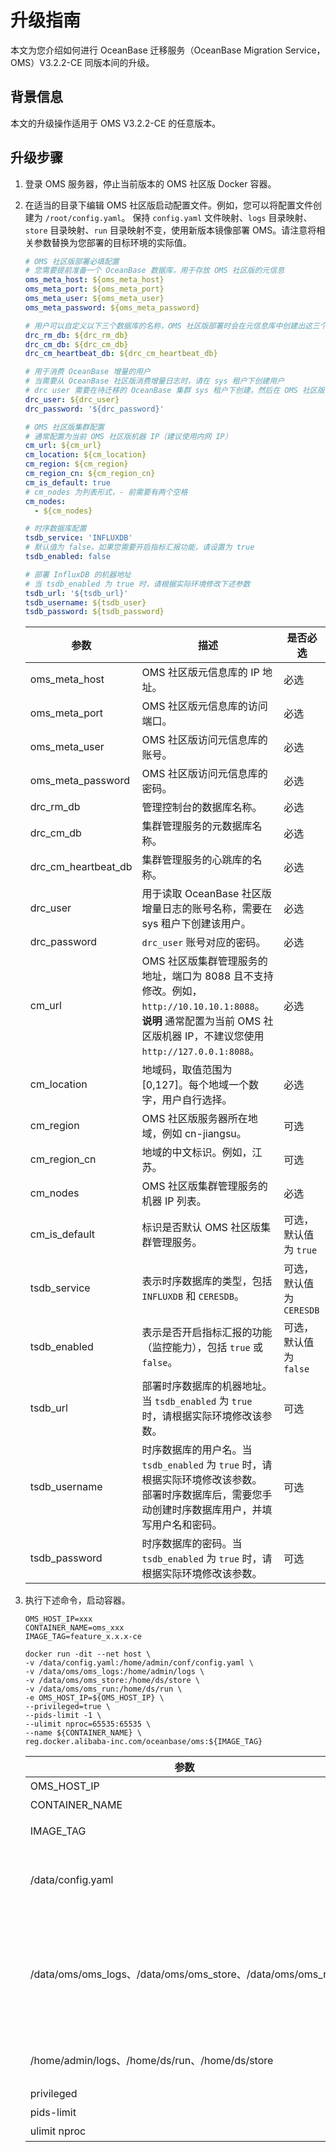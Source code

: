 # 升级指南

本文为您介绍如何进行 OceanBase 迁移服务（OceanBase Migration Service，OMS）V3.2.2-CE 同版本间的升级。

## 背景信息

本文的升级操作适用于 OMS V3.2.2-CE 的任意版本。

## 升级步骤

1. 登录 OMS 服务器，停止当前版本的 OMS 社区版 Docker 容器。

2. 在适当的目录下编辑 OMS 社区版启动配置文件。例如，您可以将配置文件创建为 `/root/config.yaml`。
保持 `config.yaml` 文件映射、`logs` 目录映射、`store` 目录映射、`run` 目录映射不变，使用新版本镜像部署 OMS。请注意将相关参数替换为您部署的目标环境的实际值。

    ```yaml
   # OMS 社区版部署必填配置
   # 您需要提前准备一个 OceanBase 数据库，用于存放 OMS 社区版的元信息
   oms_meta_host: ${oms_meta_host}
   oms_meta_port: ${oms_meta_port}
   oms_meta_user: ${oms_meta_user}
   oms_meta_password: ${oms_meta_password}
   
   # 用户可以自定义以下三个数据库的名称，OMS 社区版部署时会在元信息库中创建出这三个数据库
   drc_rm_db: ${drc_rm_db}
   drc_cm_db: ${drc_cm_db}
   drc_cm_heartbeat_db: ${drc_cm_heartbeat_db}
   
   # 用于消费 OceanBase 增量的用户
   # 当需要从 OceanBase 社区版消费增量日志时，请在 sys 租户下创建用户
   # drc user 需要在待迁移的 OceanBase 集群 sys 租户下创建，然后在 OMS 社区版 yaml 文件中指定
   drc_user: ${drc_user}
   drc_password: '${drc_password}'
   
   # OMS 社区版集群配置
   # 通常配置为当前 OMS 社区版机器 IP（建议使用内网 IP）
   cm_url: ${cm_url}
   cm_location: ${cm_location}
   cm_region: ${cm_region}
   cm_region_cn: ${cm_region_cn}
   cm_is_default: true
   # cm_nodes 为列表形式，- 前需要有两个空格
   cm_nodes:
      - ${cm_nodes}
   
   # 时序数据库配置
   tsdb_service: 'INFLUXDB'
   # 默认值为 false。如果您需要开启指标汇报功能，请设置为 true
   tsdb_enabled: false
   
   # 部署 InfluxDB 的机器地址
   # 当 tsdb_enabled 为 true 时，请根据实际环境修改下述参数
   tsdb_url: '${tsdb_url}'
   tsdb_username: ${tsdb_user}
   tsdb_password: ${tsdb_password}
   ```

   | 参数|                                                               描述                                                                |       是否必选        |
   |---------------------|---------------------------------------------------------------------------------------------------------------------------------|-------------------|
   | oms_meta_host       | OMS 社区版元信息库的 IP 地址。     | 必选                |
   | oms_meta_port       | OMS 社区版元信息库的访问端口。             | 必选                |
   | oms_meta_user       | OMS 社区版访问元信息库的账号。                                                       | 必选                |
   | oms_meta_password   | OMS 社区版访问元信息库的密码。                                                             | 必选                |
   | drc_rm_db           | 管理控制台的数据库名称。                                                                   | 必选                |
   | drc_cm_db           | 集群管理服务的元数据库名称。                                                                                                                   | 必选                |
   | drc_cm_heartbeat_db | 集群管理服务的心跳库的名称。                                                          | 必选                |
   | drc_user            | 用于读取 OceanBase 社区版增量日志的账号名称，需要在 sys 租户下创建该用户。                                                                                   | 必选                |
   | drc_password        | `drc_user` 账号对应的密码。                                                                   | 必选                |
   | cm_url              | OMS 社区版集群管理服务的地址，端口为 8088 且不支持修改。例如，`http://10.10.10.1:8088`。 **说明**  通常配置为当前 OMS 社区版机器 IP，不建议您使用 `http://127.0.0.1:8088`。 | 必选                |
   | cm_location         | 地域码，取值范围为 [0,127]。每个地域一个数字，用户自行选择。                                                                                          | 必选                |
   | cm_region           | OMS 社区版服务器所在地域，例如 cn-jiangsu。                                       | 可选                |
   | cm_region_cn        | 地域的中文标识。例如，江苏。                                                                    | 可选                |
   | cm_nodes            | OMS 社区版集群管理服务的机器 IP 列表。                                                   | 必选                |
   | cm_is_default       | 标识是否默认 OMS 社区版集群管理服务。  | 可选，默认值为 `true`    |
   | tsdb_service        | 表示时序数据库的类型，包括 `INFLUXDB` 和 `CERESDB`。                          | 可选，默认值为 `CERESDB` |
   | tsdb_enabled        | 表示是否开启指标汇报的功能（监控能力），包括 `true` 或 `false`。                                                                      | 可选，默认值为 `false`   |
   | tsdb_url            | 部署时序数据库的机器地址。当 `tsdb_enabled` 为 `true` 时，请根据实际环境修改该参数。    | 可选                |
   | tsdb_username       | 时序数据库的用户名。当 `tsdb_enabled` 为 `true` 时，请根据实际环境修改该参数。 部署时序数据库后，需要您手动创建时序数据库用户，并填写用户名和密码。     | 可选                |
   | tsdb_password       | 时序数据库的密码。当 `tsdb_enabled` 为 `true` 时，请根据实际环境修改该参数。 | 可选                |

3. 执行下述命令，启动容器。

   ```shell
   OMS_HOST_IP=xxx
   CONTAINER_NAME=oms_xxx
   IMAGE_TAG=feature_x.x.x-ce

   docker run -dit --net host \
   -v /data/config.yaml:/home/admin/conf/config.yaml \
   -v /data/oms/oms_logs:/home/admin/logs \
   -v /data/oms/oms_store:/home/ds/store \
   -v /data/oms/oms_run:/home/ds/run \
   -e OMS_HOST_IP=${OMS_HOST_IP} \
   --privileged=true \
   --pids-limit -1 \
   --ulimit nproc=65535:65535 \
   --name ${CONTAINER_NAME} \
   reg.docker.alibaba-inc.com/oceanbase/oms:${IMAGE_TAG}
   ```

   |         参数          |                                                                                                           描述
   |---------------------|-------------------------------------------------------------------------------------------------------------------------------------------------------------------------------------------------------------------------
   | OMS_HOST_IP         | 宿主机的 IP 地址。
   | CONTAINER_NAME      | 创建容器的名称。  
   | IMAGE_TAG           | 镜像 TAG。格式为 feature_x.x.x-ce，请根据具体版本填写 x.x.x。
   | /data/config.yaml   | `config.yaml` 为上文配置的文件，请根据实际情况填写路径。`/home/admin/conf/config.yaml` 路径则无需修改。
   | /data/oms/oms_logs、/data/oms/oms_store、/data/oms/oms_run  | `/data/oms/oms_logs`、`/data/oms/oms_store` 和 `/data/oms/oms_run` 可以替换为在您的 OMS 社区版部署机器上创建的挂载目录，分别存放 OMS 社区版运行过程中产生的日志文件、日志拉取组件和同步组件生成的文件，在本机进行持久化。 **注意**  请提前准备好挂载目录，在后续的版本重新部署、升级中，挂载目录的位置必须保持不变。 
   | /home/admin/logs、/home/ds/run、/home/ds/store    | `/home/admin/logs`、`/home/ds/store` 和 `/home/ds/run` 为容器内的固定目录，路径不可以修改。
   | privileged          | 为容器授予扩展权限。
   | pids-limit          | 配置容器的进程数限制，-1 表示不限制。
   | ulimit nproc        | 配置用户进程数的上限。
